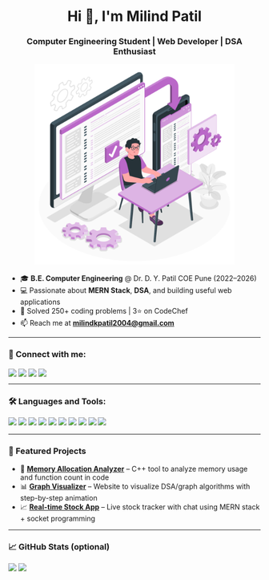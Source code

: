 <h1 align="center">Hi 👋, I'm Milind Patil</h1>
<h3 align="center">Computer Engineering Student | Web Developer | DSA Enthusiast</h3>

<p align="center">
  <img src="https://github.com/milind0001/milind0001/blob/main/Cross-platform%20software-amico.svg" width="400" alt="Developer Illustration">
</p>

- 🎓 **B.E. Computer Engineering** @ Dr. D. Y. Patil COE Pune (2022–2026)  
- 💻 Passionate about **MERN Stack**, **DSA**, and building useful web applications  
- 🧠 Solved 250+ coding problems | 3⭐ on CodeChef  
- 📫 Reach me at **milindkpatil2004@gmail.com**

---

### 🔗 Connect with me:
<p align="left">
  <a href="https://linkedin.com/in/milindpatil" target="_blank"><img align="center" src="https://img.shields.io/badge/LinkedIn-blue?style=flat&logo=linkedin" /></a>
  <a href="https://github.com/milind0001" target="_blank"><img align="center" src="https://img.shields.io/badge/GitHub-black?style=flat&logo=github" /></a>
  <a href="https://leetcode.com/milind_100" target="_blank"><img align="center" src="https://img.shields.io/badge/LeetCode-orange?style=flat&logo=leetcode" /></a>
  <a href="https://www.codechef.com/users/milind_100" target="_blank"><img align="center" src="https://img.shields.io/badge/CodeChef-brown?style=flat&logo=codechef" /></a>
</p>

---

### 🛠️ Languages and Tools:
<p align="left">
  <img src="https://cdn.jsdelivr.net/gh/devicons/devicon/icons/cplusplus/cplusplus-original.svg" width="30" /> 
  <img src="https://cdn.jsdelivr.net/gh/devicons/devicon/icons/python/python-original.svg" width="30" />
  <img src="https://cdn.jsdelivr.net/gh/devicons/devicon/icons/javascript/javascript-original.svg" width="30" />
  <img src="https://cdn.jsdelivr.net/gh/devicons/devicon/icons/html5/html5-original.svg" width="30" />
  <img src="https://cdn.jsdelivr.net/gh/devicons/devicon/icons/css3/css3-original.svg" width="30" />
  <img src="https://cdn.jsdelivr.net/gh/devicons/devicon/icons/react/react-original.svg" width="30" />
  <img src="https://cdn.jsdelivr.net/gh/devicons/devicon/icons/nodejs/nodejs-original.svg" width="30" />
  <img src="https://cdn.jsdelivr.net/gh/devicons/devicon/icons/express/express-original.svg" width="30" />
  <img src="https://cdn.jsdelivr.net/gh/devicons/devicon/icons/mongodb/mongodb-original.svg" width="30" />
  <img src="https://cdn.jsdelivr.net/gh/devicons/devicon/icons/mysql/mysql-original.svg" width="30" />
</p>

---

### 📌 Featured Projects

- 🧠 **[Memory Allocation Analyzer](#)** – C++ tool to analyze memory usage and function count in code  
- 📊 **[Graph Visualizer](#)** – Website to visualize DSA/graph algorithms with step-by-step animation  
- 📈 **[Real-time Stock App](#)** – Live stock tracker with chat using MERN stack + socket programming  

---

### 📈 GitHub Stats (optional)
<p align="left">
  <img src="https://github-readme-stats.vercel.app/api?username=milind0001&show_icons=true&theme=github_dark" width="48%" />
  <img src="https://github-readme-stats.vercel.app/api/top-langs/?username=milind0001&layout=compact&theme=github_dark" width="48%" />
</p>
